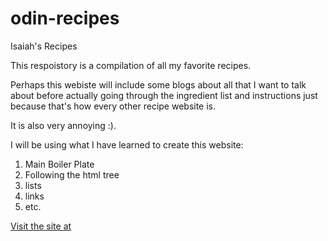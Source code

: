# odin-recipes
Isaiah's Recipes

This respoistory is a compilation of all my favorite recipes.

Perhaps this webiste will include some blogs about all that I want to talk about before actually going through the ingredient list and instructions just because that's how every other recipe website is.

It is also very annoying :).

I will be using what I have learned to create this website:
1. Main Boiler Plate
2. Following the html tree
3. lists
4. links
5. etc.

[Visit the site at](https://isaiahdaiz.github.io/odin-recipes)